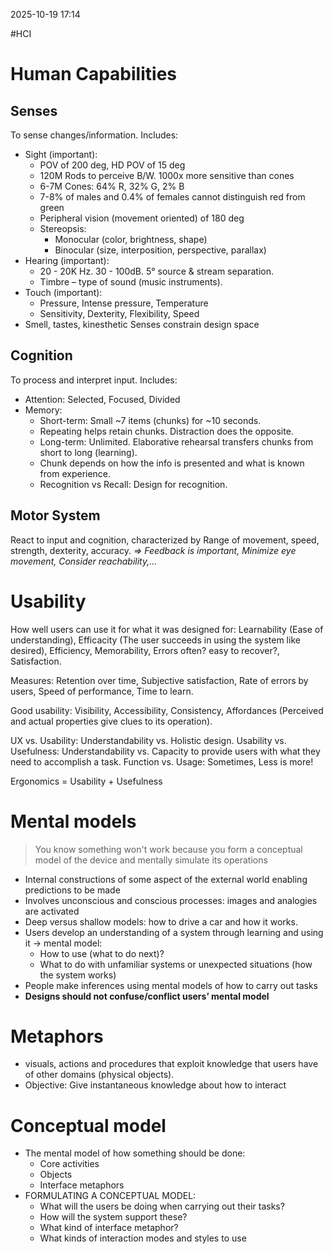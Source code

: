 2025-10-19 17:14

#HCI 
# Human Capabilities
## Senses
To sense changes/information. Includes:
- Sight (important): 
	- POV of 200 deg, HD POV of 15 deg
	- 120M Rods to perceive B/W. 1000x more sensitive than cones
	- 6-7M Cones: 64% R, 32% G, 2% B
	- 7-8% of males and 0.4% of females cannot distinguish red from green
	- Peripheral vision (movement oriented) of 180 deg
	- Stereopsis:
		- Monocular (color, brightness, shape)
		- Binocular (size, interposition, perspective, parallax)
- Hearing (important):
	- 20 - 20K Hz. 30 - 100dB. 5° source & stream separation.
	- Timbre – type of sound (music instruments).
- Touch (important):
	- Pressure, Intense pressure, Temperature
	- Sensitivity, Dexterity, Flexibility, Speed
- Smell, tastes, kinesthetic
Senses constrain design space
## Cognition
To process and interpret input. Includes:
- Attention: Selected, Focused, Divided
- Memory:
	- Short-term: Small ~7 items (chunks) for ~10 seconds.
	- Repeating helps retain chunks. Distraction does the opposite.
	- Long-term: Unlimited. Elaborative rehearsal transfers chunks from short to long (learning).
	- Chunk depends on how the info is presented and what is known from experience.
	- Recognition vs Recall: Design for recognition.
## Motor System
React to input and cognition, characterized by Range of movement, speed, strength, dexterity, accuracy.
*=> Feedback is important, Minimize eye movement, Consider reachability,...*
# Usability
How well users can use it for what it was designed for: Learnability (Ease of understanding), Efficacity (The user succeeds in using the system like desired), Efficiency, Memorability, Errors often? easy to recover?, Satisfaction.

Measures: Retention over time, Subjective satisfaction, Rate of errors by users, Speed of performance, Time to learn.

Good usability: Visibility, Accessibility, Consistency, Affordances (Perceived and actual properties give clues to its operation).

UX vs. Usability: Understandability vs. Holistic design.
Usability vs. Usefulness: Understandability vs. Capacity to provide users with what they need to accomplish a task.
Function vs. Usage: Sometimes, Less is more!

Ergonomics = Usability + Usefulness
# Mental models
> You know something won't work because you form a conceptual model of the device and mentally simulate its operations

- Internal constructions of some aspect of the external world enabling predictions to be made
- Involves unconscious and conscious processes: images and analogies are activated
- Deep versus shallow models: how to drive a car and how it works.
- Users develop an understanding of a system through learning and using it -> mental model:
	- How to use (what to do next)?
	- What to do with unfamiliar systems or unexpected situations (how the system works)
- People make inferences using mental models of how to carry out tasks
- **Designs should not confuse/conflict users’ mental model**
# Metaphors
- visuals, actions and procedures that exploit knowledge that users have of other domains (physical objects).
- Objective: Give instantaneous knowledge about how to interact
# Conceptual model
- The mental model of how something should be done:
	- Core activities
	- Objects
	- Interface metaphors
- FORMULATING A CONCEPTUAL MODEL: 
	- What will the users be doing when carrying out their tasks? 
	- How will the system support these? 
	- What kind of interface metaphor? 
	- What kinds of interaction modes and styles to use